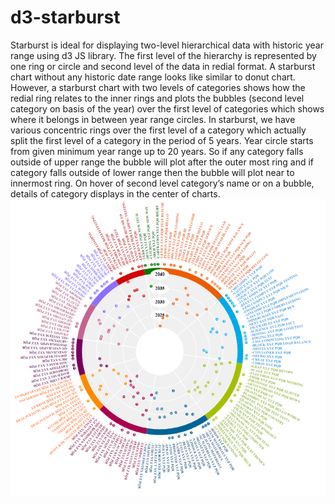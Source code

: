 # d3-starburst
Starburst is ideal for displaying two-level hierarchical data with historic year range using d3 JS library. The first level of the hierarchy is represented by one ring or circle and second level of the data in redial format. A starburst chart without any historic date range looks like similar to donut chart.
However, a starburst chart with two levels of categories shows how the redial ring relates to the inner rings and plots the bubbles (second level category on basis of the year) over the first level of categories which shows where it belongs in between year range circles. 
In starburst, we have various concentric rings over the first level of a category which actually split the first level of a category in the period of 5 years. Year circle starts from given minimum year range up to 20 years.
So if any category falls outside of upper range the bubble will plot after the outer most ring and if category falls outside of lower range then the bubble will plot near to innermost ring.
On hover of second level category’s name or on a bubble, details of category displays in the center of charts.
![alt text](https://github.com/mksrivastava/d3-starburst/blob/master/img/chart.PNG)



